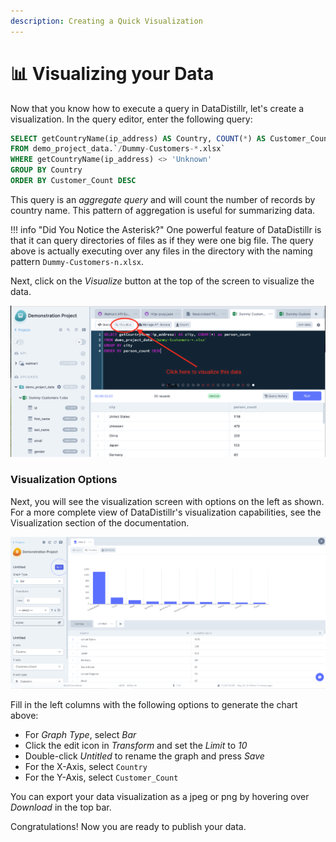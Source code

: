 ```yaml
---
description: Creating a Quick Visualization
---
```


# 📊 Visualizing your Data

Now that you know how to execute a query in DataDistillr, let's create a visualization. In the query editor, enter the
following query:

```sql
SELECT getCountryName(ip_address) AS Country, COUNT(*) AS Customer_Count
FROM demo_project_data.`/Dummy-Customers-*.xlsx`
WHERE getCountryName(ip_address) <> 'Unknown'
GROUP BY Country
ORDER BY Customer_Count DESC
```

This query is an _aggregate query_ and will count the number of records by country name. This pattern of aggregation is
useful for summarizing data.

!!! info "Did You Notice the Asterisk?"
One powerful feature of DataDistillr is that it can query directories of files as if they were one big file. The query
above is actually executing over any files in the directory with the naming pattern `Dummy-Customers-n.xlsx`.

Next, click on the _Visualize_ button at the top of the screen to visualize the data.

![Visualization Button](<../img/getting-started/visualize-button.png>)

### __Visualization Options__

Next, you will see the visualization screen with options on the left as shown. For a more complete view of
DataDistillr's visualization capabilities, see the Visualization section of the documentation.

![Visualization Screen](<../img/getting-started/visualization-options.PNG>)

Fill in the left columns with the following options to generate the chart above:

- For _Graph Type_, select _Bar_
- Click the edit icon in _Transform_ and set the _Limit_ to _10_
- Double-click _Untitled_ to rename the graph and press _Save_
- For the X-Axis, select `Country`
- For the Y-Axis, select `Customer_Count`

You can export your data visualization as a jpeg or png by hovering over _Download_ in the top bar.

Congratulations! Now you are ready to publish your data.